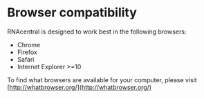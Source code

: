 
<h1><i class="fa fa-info-circle"></i> Browser compatibility</h1>

RNAcentral is designed to work best in the following browsers:

* Chrome
* Firefox
* Safari
* Internet Explorer >=10

To find what browsers are available for your computer, please visit [http://whatbrowser.org/](http://whatbrowser.org/)

